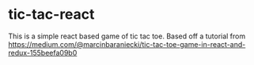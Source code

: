 # tic-tac-react
This is a simple react based game of tic tac toe. Based off a tutorial from https://medium.com/@marcinbaraniecki/tic-tac-toe-game-in-react-and-redux-155beefa09b0
